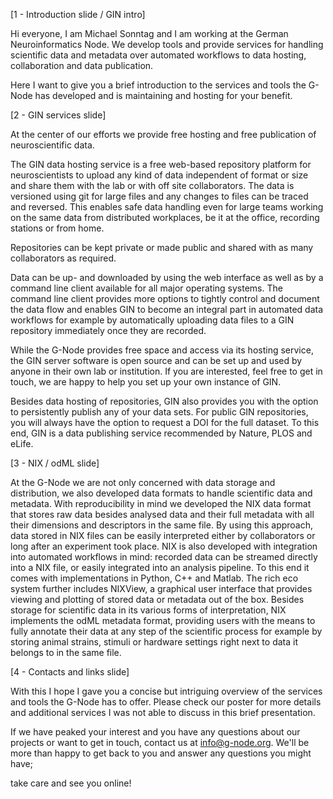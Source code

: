 

















[1 - Introduction slide / GIN intro]

Hi everyone, I am Michael Sonntag and I am working at the German Neuroinformatics Node. We develop tools and provide services for handling scientific data and metadata over automated workflows to data hosting, collaboration and data publication.

Here I want to give you a brief introduction to the services and tools the G-Node has developed and is maintaining and hosting for your benefit.

[2 - GIN services slide]

At the center of our efforts we provide free hosting and free publication of neuroscientific data.

The GIN data hosting service is a free web-based repository platform for neuroscientists to upload any kind of data independent of format or size and share them with the lab or with off site collaborators. The data is versioned using git for large files and any changes to files can be traced and reversed. This enables safe data handling even for large teams working on the same data from distributed workplaces, be it at the office, recording stations or from home.

Repositories can be kept private or made public and shared with as many collaborators as required.

Data can be up- and downloaded by using the web interface as well as by a command line client available for all major operating systems.
The command line client provides more options to tightly control and document the data flow and enables GIN to become an integral part in automated data workflows for example by automatically uploading data files to a GIN repository immediately once they are recorded.

While the G-Node provides free space and access via its hosting service, the GIN server software is open source and can be set up and used by anyone in their own lab or institution. If you are interested, feel free to get in touch, we are happy to help you set up your own instance of GIN.

Besides data hosting of repositories, GIN also provides you with the option to persistently publish any of your data sets. For public GIN repositories, you will always have the option to request a DOI for the full dataset. To this end, GIN is a data publishing service recommended by Nature, PLOS and eLife.

[3 - NIX / odML slide]

At the G-Node we are not only concerned with data storage and distribution, we also developed data formats to handle scientific data and metadata.
With reproducibility in mind we developed the NIX data format that stores raw data besides analysed data and their full metadata with all their dimensions and descriptors in the same file. By using this approach, data stored in NIX files can be easily interpreted either by collaborators or long after an experiment took place.
NIX is also developed with integration into automated workflows in mind: recorded data can be streamed directly into a NIX file, or easily integrated into an analysis pipeline. To this end it comes with implementations in Python, C++ and Matlab. The rich eco system further includes NIXView, a graphical user interface that provides viewing and plotting of stored data or metadata out of the box.
Besides storage for scientific data in its various forms of interpretation, NIX implements the odML metadata format, providing users with the means to fully annotate their data at any step of the scientific process for example by storing animal strains, stimuli or hardware settings right next to data it belongs to in the same file.

[4 - Contacts and links slide]

With this I hope I gave you a concise but intriguing overview of the services and tools 
the G-Node has to offer. Please check our poster for more details and additional services 
I was not able to discuss in this brief presentation.

If we have peaked your interest and you have any questions about our projects or want to 
get in touch, contact us at info@g-node.org. We'll be more than happy to get back to you 
and answer any questions you might have;

take care and see you online!


































